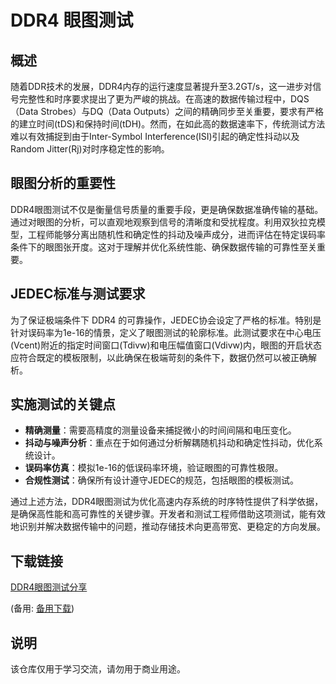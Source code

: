# DDR4 眼图测试

## 概述

随着DDR技术的发展，DDR4内存的运行速度显著提升至3.2GT/s，这一进步对信号完整性和时序要求提出了更为严峻的挑战。在高速的数据传输过程中，DQS（Data Strobes）与DQ（Data Outputs）之间的精确同步至关重要，要求有严格的建立时间(tDS)和保持时间(tDH)。然而，在如此高的数据速率下，传统测试方法难以有效捕捉到由于Inter-Symbol Interference(ISI)引起的确定性抖动以及Random Jitter(Rj)对时序稳定性的影响。

## 眼图分析的重要性

DDR4眼图测试不仅是衡量信号质量的重要手段，更是确保数据准确传输的基础。通过对眼图的分析，可以直观地观察到信号的清晰度和受扰程度。利用双狄拉克模型，工程师能够分离出随机性和确定性的抖动及噪声成分，进而评估在特定误码率条件下的眼图张开度。这对于理解并优化系统性能、确保数据传输的可靠性至关重要。

## JEDEC标准与测试要求

为了保证极端条件下 DDR4 的可靠操作，JEDEC协会设定了严格的标准。特别是针对误码率为1e-16的情景，定义了眼图测试的轮廓标准。此测试要求在中心电压(Vcent)附近的指定时间窗口(Tdivw)和电压幅值窗口(Vdivw)内，眼图的开启状态应符合既定的模板限制，以此确保在极端苛刻的条件下，数据仍然可以被正确解析。

## 实施测试的关键点

- **精确测量**：需要高精度的测量设备来捕捉微小的时间间隔和电压变化。
- **抖动与噪声分析**：重点在于如何通过分析解耦随机抖动和确定性抖动，优化系统设计。
- **误码率仿真**：模拟1e-16的低误码率环境，验证眼图的可靠性极限。
- **合规性测试**：确保所有设计遵守JEDEC的规范，包括眼图的模板测试。

通过上述方法，DDR4眼图测试为优化高速内存系统的时序特性提供了科学依据，是确保高性能和高可靠性的关键步骤。开发者和测试工程师借助这项测试，能有效地识别并解决数据传输中的问题，推动存储技术向更高带宽、更稳定的方向发展。

## 下载链接
[DDR4眼图测试分享](https://pan.quark.cn/s/63654dcb8a74) 

(备用: [备用下载](https://pan.baidu.com/s/16gnuBK75qz0WQ71nRol2yQ?pwd=1234))

## 说明

该仓库仅用于学习交流，请勿用于商业用途。
